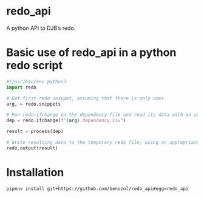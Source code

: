 # redo\_api
A python API to DJB’s redo.

# Basic use of redo\_api in a python redo script
```python
#!/usr/bin/env python3
import redo

# Get first redo snippet, assuming that there is only ones
arg, = redo.snippets

# Run redo-ifchange on the dependency file and read its data with an appropriate unserializer
dep = redo.ifchange(f"{arg}.dependency.csv")

result = process(dep)

# Write resulting data to the temporary redo file, using an appropriate serializer
redo.output(result)
```

# Installation

```shell
pipenv install git+https://github.com/benozol/redo_api#egg=redo_api
```
